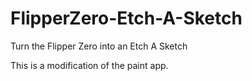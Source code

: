 # FlipperZero-Etch-A-Sketch
Turn the Flipper Zero into an Etch A Sketch

This is a modification of the paint app.